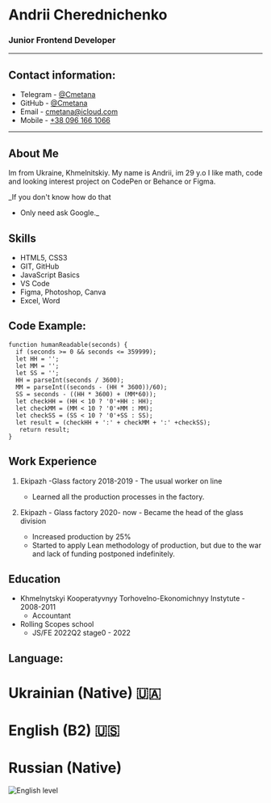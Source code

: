 # Andrii Cherednichenko
### Junior Frontend Developer
***
## Contact information:
* Telegram - [@Cmetana](https://t.me/Cmetana "https://t.me/Cmetana")
* GitHub - [@Cmetana](https://github.com/Cmetana "https://github.com/Cmetana")
* Email - [cmetana@icloud.com](mailto:cmetana@icloud.com "cmetana@icloud.com")
* Mobile - [+38 096 166 1066](tel:+380961661066 "+380961661066")
***
## About Me
Im from Ukraine, Khmelnitskiy.
My name is Andrii, im 29 y.o 
I like math, code and looking interest project on CodePen or Behance or Figma.


_If you don't know how do that 
- Only need ask Google._

## Skills
* HTML5, CSS3
* GIT, GitHub
* JavaScript Basics
* VS Code
* Figma, Photoshop, Canva
* Excel, Word

## Code Example:

```
function humanReadable(seconds) {
  if (seconds >= 0 && seconds <= 359999);
  let HH = '';
  let MM = '';
  let SS = '';
  HH = parseInt(seconds / 3600);
  MM = parseInt((seconds - (HH * 3600))/60);
  SS = seconds - ((HH * 3600) + (MM*60));
  let checkHH = (HH < 10 ? '0'+HH : HH);
  let checkMM = (MM < 10 ? '0'+MM : MM);
  let checkSS = (SS < 10 ? '0'+SS : SS);
  let result = (checkHH + ':' + checkMM + ':' +checkSS);
   return result;
}  
```
## Work Experience 
1. Ekipazh -Glass factory 2018-2019 - The usual worker on line 
    + Learned all the production processes in the factory.


2. Ekipazh - Glass factory 2020- now - Became the head of the glass division
    + Increased production by 25% 
    + Started to apply Lean methodology of production, but due to the war and lack of funding postponed indefinitely.

## Education 
* Khmelnytskyi Kooperatyvnyy Torhovelno-Ekonomichnyy Instytute  - 2008-2011
    + Accountant
* Rolling Scopes school 
    + JS/FE 2022Q2 stage0 - 2022

## Language: 
# Ukrainian (Native) 🇺🇦 
# English (B2) 🇺🇸 
# Russian (Native)


![English level](/rsschool-cv/assets/img/eng_score.png "Efset")
